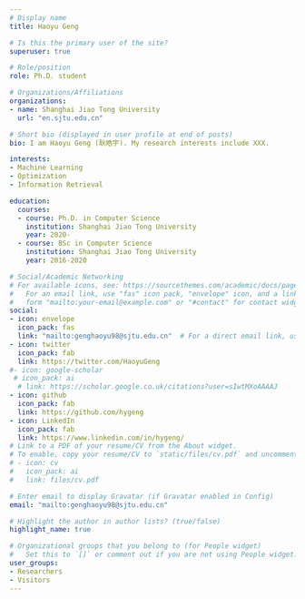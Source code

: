 ```yaml
---
# Display name
title: Haoyu Geng

# Is this the primary user of the site?
superuser: true

# Role/position
role: Ph.D. student

# Organizations/Affiliations
organizations:
- name: Shanghai Jiao Tong University
  url: "en.sjtu.edu.cn"

# Short bio (displayed in user profile at end of posts)
bio: I am Haoyu Geng (耿皓宇). My research interests include XXX.

interests:
- Machine Learning
- Optimization
- Information Retrieval

education:
  courses:
  - course: Ph.D. in Computer Science
    institution: Shanghai Jiao Tong University
    year: 2020-
  - course: BSc in Computer Science
    institution: Shanghai Jiao Tong University
    year: 2016-2020

# Social/Academic Networking
# For available icons, see: https://sourcethemes.com/academic/docs/page-builder/#icons
#   For an email link, use "fas" icon pack, "envelope" icon, and a link in the
#   form "mailto:your-email@example.com" or "#contact" for contact widget.
social:
- icon: envelope
  icon_pack: fas
  link: "mailto:genghaoyu98@sjtu.edu.cn"  # For a direct email link, use "mailto:test@example.org".
- icon: twitter
  icon_pack: fab
  link: https://twitter.com/HaoyuGeng
#- icon: google-scholar
 # icon_pack: ai
  # link: https://scholar.google.co.uk/citations?user=sIwtMXoAAAAJ
- icon: github
  icon_pack: fab
  link: https://github.com/hygeng
- icon: LinkedIn
  icon_pack: fab
  link: https://www.linkedin.com/in/hygeng/
# Link to a PDF of your resume/CV from the About widget.
# To enable, copy your resume/CV to `static/files/cv.pdf` and uncomment the lines below.
# - icon: cv
#   icon_pack: ai
#   link: files/cv.pdf

# Enter email to display Gravatar (if Gravatar enabled in Config)
email: "mailto:genghaoyu98@sjtu.edu.cn"

# Highlight the author in author lists? (true/false)
highlight_name: true

# Organizational groups that you belong to (for People widget)
#   Set this to `[]` or comment out if you are not using People widget.
user_groups:
- Researchers
- Visitors
---
```



